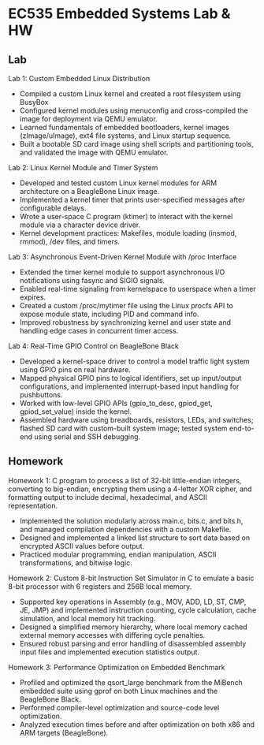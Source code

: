 # EC535 Embedded Systems Lab & HW

## Lab

Lab 1: Custom Embedded Linux Distribution

- Compiled a custom Linux kernel and created a root filesystem using BusyBox
- Configured kernel modules using menuconfig and cross-compiled the image for deployment via QEMU emulator.
- Learned fundamentals of embedded bootloaders, kernel images (zImage/uImage), ext4 file systems, and Linux startup sequence.
- Built a bootable SD card image using shell scripts and partitioning tools, and validated the image with QEMU emulator.

Lab 2: Linux Kernel Module and Timer System

- Developed and tested custom Linux kernel modules for ARM architecture on a BeagleBone Linux image.
- Implemented a kernel timer that prints user-specified messages after configurable delays.
- Wrote a user-space C program (ktimer) to interact with the kernel module via a character device driver.
- Kernel development practices: Makefiles, module loading (insmod, rmmod), /dev files, and timers.

Lab 3: Asynchronous Event-Driven Kernel Module with /proc Interface

- Extended the timer kernel module to support asynchronous I/O notifications using fasync and SIGIO signals.
- Enabled real-time signaling from kernelspace to userspace when a timer expires.
- Created a custom /proc/mytimer file using the Linux procfs API to expose module state, including PID and command info.
- Improved robustness by synchronizing kernel and user state and handling edge cases in concurrent timer access.

Lab 4: Real-Time GPIO Control on BeagleBone Black

- Developed a kernel-space driver to control a model traffic light system using GPIO pins on real hardware.
- Mapped physical GPIO pins to logical identifiers, set up input/output configurations, and implemented interrupt-based input handling for pushbuttons.
- Worked with low-level GPIO APIs (gpio_to_desc, gpiod_get, gpiod_set_value) inside the kernel.
- Assembled hardware using breadboards, resistors, LEDs, and switches; flashed SD card with custom-built system image; tested system end-to-end using serial and SSH debugging.

## Homework

Homework 1: C program to process a list of 32-bit little-endian integers, converting to big-endian, encrypting them using a 4-letter XOR cipher, and formatting output to include decimal, hexadecimal, and ASCII representation.

- Implemented the solution modularly across main.c, bits.c, and bits.h, and managed compilation dependencies with a custom Makefile.
- Designed and implemented a linked list structure to sort data based on encrypted ASCII values before output.
- Practiced modular programming, endian manipulation, ASCII transformations, and bitwise logic.

Homework 2: Custom 8-bit Instruction Set Simulator in C to emulate a basic 8-bit processor with 6 registers and 256B local memory.

- Supported key operations in Assembly (e.g., MOV, ADD, LD, ST, CMP, JE, JMP) and implemented instruction counting, cycle calculation, cache simulation, and local memory hit tracking.
- Designed a simplified memory hierarchy, where local memory cached external memory accesses with differing cycle penalties.
- Ensured robust parsing and error handling of disassembled assembly input files and implemented execution statistics output.

Homework 3: Performance Optimization on Embedded Benchmark

- Profiled and optimized the qsort_large benchmark from the MiBench embedded suite using gprof on both Linux machines and the BeagleBone Black.
- Performed compiler-level optimization and source-code level optimization.
- Analyzed execution times before and after optimization on both x86 and ARM targets (BeagleBone).
